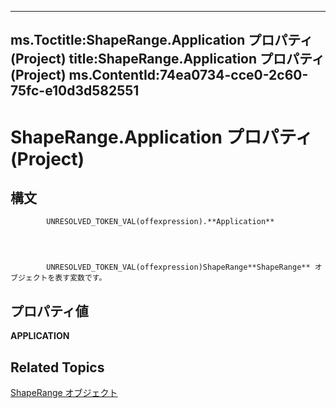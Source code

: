 
---
ms.Toctitle:ShapeRange.Application プロパティ (Project)
title:ShapeRange.Application プロパティ (Project)
ms.ContentId:74ea0734-cce0-2c60-75fc-e10d3d582551
---
# ShapeRange.Application プロパティ (Project)





## 構文

            UNRESOLVED_TOKEN_VAL(offexpression).**Application**




            UNRESOLVED_TOKEN_VAL(offexpression)ShapeRange**ShapeRange** オブジェクトを表す変数です。



## プロパティ値
**APPLICATION**



## Related Topics

[ShapeRange オブジェクト](315031aa-4b8c-424b-26e7-ce15897beb05.md)




